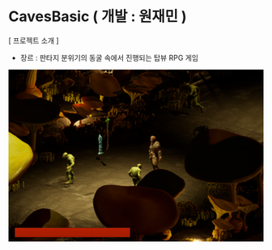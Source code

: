 # CavesBasic ( 개발 : 원재민 )
[ 프로젝트 소개 ]

- 장르 : 판타지 분위기의 동굴 속에서 진행되는 탑뷰 RPG 게임

![alt text](README_content/main2.png "Title Text")
